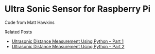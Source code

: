 # Ultra Sonic Sensor for Raspberry Pi

Code from Matt Hawkins

Related Posts

- [Ultrasonic Distance Measurement Using Python – Part 1](https://www.raspberrypi-spy.co.uk/2012/12/ultrasonic-distance-measurement-using-python-part-1/)
- [Ultrasonic Distance Measurement Using Python – Part 2](https://www.raspberrypi-spy.co.uk/2013/01/ultrasonic-distance-measurement-using-python-part-2/)
